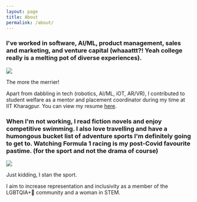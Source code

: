 ```yaml
---
layout: page
title: About
permalink: /about/
---
```


### I've worked in software, AI/ML, product management, sales and marketing, and venture capital (whaaattt?! Yeah college really is a melting pot of diverse experiences).


![](https://media.tenor.com/9emiOeoS-nQAAAAC/im-doin-all-this-stuff-randy-marsh.gif)

The more the merrier!

Apart from dabbling in tech (robotics, AI/ML, iOT, AR/VR), I contributed to student welfare as a mentor and placement coordinator during my time at IIT Kharagpur. You can view my resume [here](https://drive.google.com/file/d/1hMEdLyj22dtTmAF4wwx8pblnzqC76GMS/view?usp=sharing).



### When I'm not working, I read fiction novels and enjoy competitive swimming. I also love travelling and have a humongous bucket list of adventure sports I'm definitely going to get to. Watching Formula 1 racing is my post-Covid favourite pastime. (for the sport and not the drama of course)


![](https://media.tenor.com/LjMTnpM6bggAAAAC/angry-birds-chick-oooh-drama.gif)

Just kidding, I stan the sport.

I aim to increase representation and inclusivity as a member of the LGBTQIA+🌈 community and a woman in STEM.
